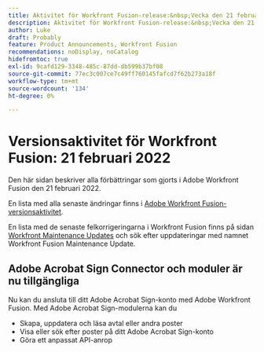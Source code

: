 ```yaml
---
title: Aktivitet för Workfront Fusion-release:&nbsp;Vecka den 21 februari 2022
description: Aktivitet för Workfront Fusion-release:&nbsp;Vecka den 21 februari 2022
author: Luke
draft: Probably
feature: Product Announcements, Workfront Fusion
recommendations: noDisplay, noCatalog
hidefromtoc: true
exl-id: 9cafd129-3348-485c-87dd-db599b37bf08
source-git-commit: 77ec3c007ce7c49ff760145fafcd7f62b273a18f
workflow-type: tm+mt
source-wordcount: '134'
ht-degree: 0%

---
```


# Versionsaktivitet för Workfront Fusion: 21 februari 2022

Den här sidan beskriver alla förbättringar som gjorts i Adobe Workfront Fusion den 21 februari 2022.

En lista med alla senaste ändringar finns i [Adobe Workfront Fusion-versionsaktivitet](/help/workfront-fusion/fusion-product-releases/fusion-release-activity.md).

En lista med de senaste felkorrigeringarna i Workfront Fusion finns på sidan [Workfront Maintenance Updates](https://experienceleague.adobe.com/docs/workfront-known-issues/releases/current-updates.html?lang=sv-SE) och sök efter uppdateringar med namnet Workfront Fusion Maintenance Update.

## Adobe Acrobat Sign Connector och moduler är nu tillgängliga

Nu kan du ansluta till ditt Adobe Acrobat Sign-konto med Adobe Workfront Fusion. Med Adobe Acrobat Sign-modulerna kan du

* Skapa, uppdatera och läsa avtal eller andra poster
* Visa eller sök efter poster på ditt Adobe Acrobat Sign-konto
* Göra ett anpassat API-anrop
